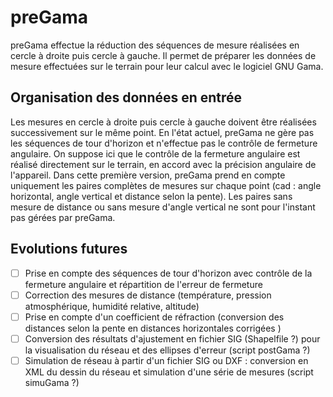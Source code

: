 # preGama
preGama effectue la réduction des séquences de mesure réalisées en cercle à droite puis cercle à gauche. Il permet de préparer les données de mesure effectuées sur le terrain pour leur calcul avec le logiciel GNU Gama.

## Organisation des données en entrée
Les mesures en cercle à droite puis cercle à gauche doivent être réalisées successivement sur le même point. En l'état actuel, preGama ne gère pas les séquences de tour d'horizon et n'effectue pas le contrôle de fermeture angulaire. On suppose ici que le contrôle de la fermeture angulaire est réalisé directement sur le terrain, en accord avec la précision angulaire de l'appareil.
Dans cette première version, preGama prend en compte uniquement les paires complètes de mesures sur chaque point (cad : angle horizontal, angle vertical et distance selon la pente). Les paires sans mesure de distance ou sans mesure d'angle vertical ne sont pour l'instant pas gérées par preGama.

## Evolutions futures
- [ ] Prise en compte des séquences de tour d'horizon avec contrôle de la fermeture angulaire et répartition de l'erreur de fermeture
- [ ] Correction des mesures de distance (température, pression atmosphérique, humidité relative, altitude)
- [ ] Prise en compte d'un coefficient de réfraction (conversion des distances selon la pente <s-distance /> en distances horizontales corrigées <distance />)
- [ ] Conversion des résultats d'ajustement en fichier SIG (Shapelfile ?) pour la visualisation du réseau et des ellipses d'erreur (script postGama ?)
- [ ] Simulation de réseau à partir d'un fichier SIG ou DXF : conversion en XML du dessin du réseau et simulation d'une série de mesures (script simuGama ?)
